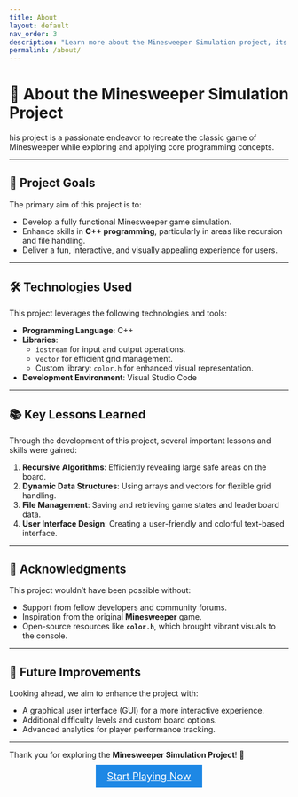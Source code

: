 ```yaml
---
title: About
layout: default
nav_order: 3
description: "Learn more about the Minesweeper Simulation project, its goals, and its development journey."
permalink: /about/
---
```


# 📝 **About the Minesweeper Simulation Project**

 his project is a passionate endeavor to recreate the classic game of Minesweeper while exploring and applying core programming concepts.  

---

## 🎯 **Project Goals**  

The primary aim of this project is to:  
- Develop a fully functional Minesweeper game simulation.  
- Enhance skills in **C++ programming**, particularly in areas like recursion and file handling.  
- Deliver a fun, interactive, and visually appealing experience for users.

---

## 🛠️ **Technologies Used**  

This project leverages the following technologies and tools:  

- **Programming Language**: C++  
- **Libraries**:  
  - `iostream` for input and output operations.  
  - `vector` for efficient grid management.  
  - Custom library: `color.h` for enhanced visual representation.  
- **Development Environment**: Visual Studio Code  

---

## 📚 **Key Lessons Learned**  

Through the development of this project, several important lessons and skills were gained:  

1. **Recursive Algorithms**: Efficiently revealing large safe areas on the board.  
2. **Dynamic Data Structures**: Using arrays and vectors for flexible grid handling.  
3. **File Management**: Saving and retrieving game states and leaderboard data.  
4. **User Interface Design**: Creating a user-friendly and colorful text-based interface.  

---

## 🌟 **Acknowledgments**  

This project wouldn’t have been possible without:  

- Support from fellow developers and community forums.  
- Inspiration from the original **Minesweeper** game.  
- Open-source resources like **`color.h`**, which brought vibrant visuals to the console.  

---

## 💭 **Future Improvements**  

Looking ahead, we aim to enhance the project with:  

- A graphical user interface (GUI) for a more interactive experience.  
- Additional difficulty levels and custom board options.  
- Advanced analytics for player performance tracking.  

---

Thank you for exploring the **Minesweeper Simulation Project**! 🎉  

<div style="text-align: center; margin-top: 20px;">
  <a href="/start/" class="btn btn-primary" style="background-color: #1e88e5; color: white; padding: 10px 20px; font-size: 18px;">Start Playing Now</a>
</div>

